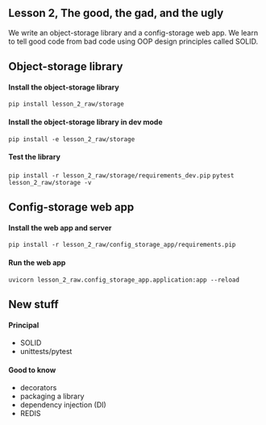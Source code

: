 ## Lesson 2, The good, the gad, and the ugly

We write an object-storage library and a config-storage web app. We learn to tell good code from bad code using OOP design principles called SOLID.

## Object-storage library

#### Install the object-storage library

`pip install lesson_2_raw/storage`

#### Install the object-storage library in dev mode

`pip install -e lesson_2_raw/storage`

#### Test the library

`pip install -r lesson_2_raw/storage/requirements_dev.pip`
`pytest lesson_2_raw/storage -v`

## Config-storage web app

#### Install the web app and server

`pip install -r lesson_2_raw/config_storage_app/requirements.pip`

#### Run the web app

`uvicorn lesson_2_raw.config_storage_app.application:app --reload`

## New stuff 

#### Principal

- SOLID
- unittests/pytest

#### Good to know

- decorators
- packaging a library
- dependency injection (DI)
- REDIS
